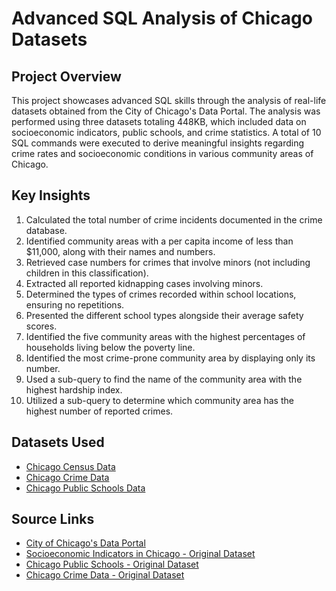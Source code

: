 # Advanced SQL Analysis of Chicago Datasets

## Project Overview

This project showcases advanced SQL skills through the analysis of real-life datasets obtained from the City of Chicago's Data Portal. The analysis was performed using three datasets totaling 448KB, which included data on socioeconomic indicators, public schools, and crime statistics. A total of 10 SQL commands were executed to derive meaningful insights regarding crime rates and socioeconomic conditions in various community areas of Chicago.

## Key Insights

1. Calculated the total number of crime incidents documented in the crime database.
2. Identified community areas with a per capita income of less than $11,000, along with their names and numbers.
3. Retrieved case numbers for crimes that involve minors (not including children in this classification).
4. Extracted all reported kidnapping cases involving minors.
5. Determined the types of crimes recorded within school locations, ensuring no repetitions.
6. Presented the different school types alongside their average safety scores.
7. Identified the five community areas with the highest percentages of households living below the poverty line.
8. Identified the most crime-prone community area by displaying only its number.
9. Used a sub-query to find the name of the community area with the highest hardship index.
10. Utilized a sub-query to determine which community area has the highest number of reported crimes.

## Datasets Used

- [Chicago Census Data](https://cf-courses-data.s3.us.cloud-object-storage.appdomain.cloud/IBMDeveloperSkillsNetwork-DB0201EN-SkillsNetwork/labs/FinalModule_Coursera_V5/data/ChicagoCensusData.csv?utm_medium=Exinfluencer&utm_source=Exinfluencer&utm_content=000026UJ&utm_term=10006555&utm_id=NA-SkillsNetwork-Channel-SkillsNetworkCoursesIBMDeveloperSkillsNetworkDB0201ENSkillsNetwork20127838-2021-01-01)
- [Chicago Crime Data](https://cf-courses-data.s3.us.cloud-object-storage.appdomain.cloud/IBMDeveloperSkillsNetwork-DB0201EN-SkillsNetwork/labs/FinalModule_Coursera_V5/data/ChicagoCrimeData.csv?utm_medium=Exinfluencer&utm_source=Exinfluencer&utm_content=000026UJ&utm_term=10006555&utm_id=NA-SkillsNetwork-Channel-SkillsNetworkCoursesIBMDeveloperSkillsNetworkDB0201ENSkillsNetwork20127838-2021-01-01)
- [Chicago Public Schools Data](https://cf-courses-data.s3.us.cloud-object-storage.appdomain.cloud/IBMDeveloperSkillsNetwork-DB0201EN-SkillsNetwork/labs/FinalModule_Coursera_V5/data/ChicagoPublicSchools.csv?utm_medium=Exinfluencer&utm_source=Exinfluencer&utm_content=000026UJ&utm_term=10006555&utm_id=NA-SkillsNetwork-Channel-SkillsNetworkCoursesIBMDeveloperSkillsNetworkDB0201ENSkillsNetwork20127838-2021-01-01)

## Source Links

- [City of Chicago's Data Portal](https://data.cityofchicago.org/)
- [Socioeconomic Indicators in Chicago - Original Dataset](https://data.cityofchicago.org/Health-Human-Services/Census-Data-Selected-socioeconomic-indicators-in-C/kn9c-c2s2)
- [Chicago Public Schools - Original Dataset](https://data.cityofchicago.org/Education/Chicago-Public-Schools-Progress-Report-Cards-2011-/9xs2-f89t)
- [Chicago Crime Data - Original Dataset](https://data.cityofchicago.org/Public-Safety/Crimes-2001-to-present/ijzp-q8t2)
